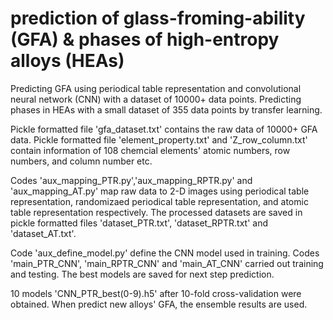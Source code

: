 # prediction of glass-froming-ability (GFA) & phases of high-entropy alloys (HEAs)
Predicting GFA using periodical table representation and convolutional neural network (CNN) with a dataset of 10000+ data points.
Predicting phases in HEAs with a small dataset of 355 data points by transfer learning.

Pickle formatted file 'gfa_dataset.txt' contains the raw data of 10000+ GFA data.
Pickle formatted file 'element_property.txt' and 'Z_row_column.txt' contain information of 108 chemcial elements' atomic numbers, row numbers, and column number etc.

Codes 'aux_mapping_PTR.py','aux_mapping_RPTR.py' and 'aux_mapping_AT.py' map raw data to 2-D images using periodical table representation, randomizaed periodical table representation, and atomic table representation respectively. The processed datasets are saved in pickle formatted files 'dataset_PTR.txt', 'dataset_RPTR.txt' and 'dataset_AT.txt'.

Code 'aux_define_model.py' define the CNN model used in training.
Codes 'main_PTR_CNN', 'main_RPTR_CNN' and 'main_AT_CNN' carried out training and testing. The best models are saved for next step prediction.

 10 models 'CNN_PTR_best(0-9).h5' after 10-fold cross-validation were obtained. When predict new alloys' GFA, the ensemble results are used.
 
